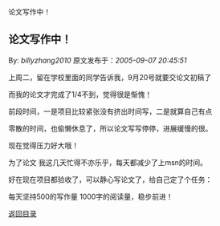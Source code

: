 论文写作中！
## 论文写作中！

By: *billyzhang2010* 原文发布于：*2005-09-07 20:45:51*

 

   上周二，留在学校里面的同学告诉我，9月20号就要交论文初稿了

而我的论文才完成了1/4不到，觉得很是惭愧！

前段时间，一是项目比较紧张没有挤出时间写，二是就算自己有点

零散的时间，也偷懒休息了，所以论文写写停停，进展缓慢的很。

现在觉得压力好大哦！

 

   为了论文
我这几天忙得不亦乐乎，每天都减少了上msn的时间。

好在现在项目都验收了，可以静心写论文了，给自己定了个任务：

每天坚持500的写作量 1000字的阅读量，稳步前进！

[返回目录](index.html)

